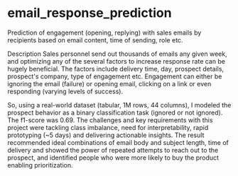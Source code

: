 # email_response_prediction
Prediction of engagement (opening, replying) with sales emails by recipients based on email content, time of sending, role etc.

Description
Sales personnel send out thousands of emails any given week, and optimizing any of the several factors to increase response rate can be hugely beneficial.  The factors include delivery time, day, prospect details, prospect's company, type of engagement etc. Engagement can either be ignoring the email (failure) or opening email, clicking on a link or even responding (varying levels of success). 

So, using a real-world dataset (tabular, 1M rows, 44 columns), I modeled the prospect behavior as a binary classification task (ignored or not ignored). The f1-score was 0.69. 
The challenges and key requirements with this project were tackling class imbalance, need for interpretability, rapid prototyping (~5 days) and delivering actionable insights. 
The result recommended ideal combinations of email body and subject length, time of delivery and showed the power of repeated attempts to reach out to the prospect, and identified people who were more likely to buy the product enabling prioritization.

